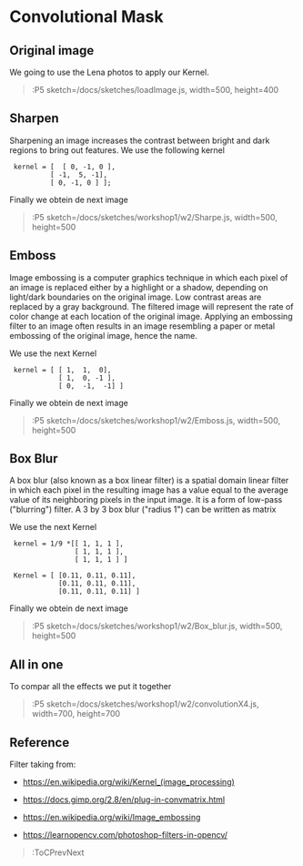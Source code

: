 # Convolutional Mask

## Original image
We going to use the Lena photos to apply our Kernel.

> :P5 sketch=/docs/sketches/loadImage.js, width=500, height=400

## Sharpen

Sharpening an image increases the contrast between bright and dark regions to bring out features. We use the following kernel

```
 kernel = [  [ 0, -1, 0 ],
          [ -1,  5, -1],
          [ 0, -1, 0 ] ]; 
```
Finally we obtein de next image
> :P5 sketch=/docs/sketches/workshop1/w2/Sharpe.js, width=500, height=500

## Emboss

Image embossing is a computer graphics technique in which each pixel of an image is replaced either by a highlight or a shadow, depending on light/dark boundaries on the original image. Low contrast areas are replaced by a gray background. The filtered image will represent the rate of color change at each location of the original image. Applying an embossing filter to an image often results in an image resembling a paper or metal embossing of the original image, hence the name. 

We use the next Kernel

```
 kernel = [ [ 1,  1,  0],
            [ 1,  0, -1 ],
            [ 0,  -1,  -1] ]
```
Finally we obtein de next image
> :P5 sketch=/docs/sketches/workshop1/w2/Emboss.js, width=500, height=500

## Box Blur

A box blur (also known as a box linear filter) is a spatial domain linear filter in which each pixel in the resulting image has a value equal to the average value of its neighboring pixels in the input image. It is a form of low-pass ("blurring") filter. A 3 by 3 box blur ("radius 1") can be written as matrix

We use the next Kernel

```
 kernel = 1/9 *[[ 1, 1, 1 ],
                [ 1, 1, 1 ],
                [ 1, 1, 1 ] ]

 Kernel = [ [0.11, 0.11, 0.11],
            [0.11, 0.11, 0.11],
            [0.11, 0.11, 0.11] ]
```
Finally we obtein de next image
> :P5 sketch=/docs/sketches/workshop1/w2/Box_blur.js, width=500, height=500



## All in one

To compar all the effects we put it together

> :P5 sketch=/docs/sketches/workshop1/w2/convolutionX4.js, width=700, height=700

## Reference
Filter taking from:
- https://en.wikipedia.org/wiki/Kernel_(image_processing)

- https://docs.gimp.org/2.8/en/plug-in-convmatrix.html 

- https://en.wikipedia.org/wiki/Image_embossing

- https://learnopencv.com/photoshop-filters-in-opencv/

> :ToCPrevNext